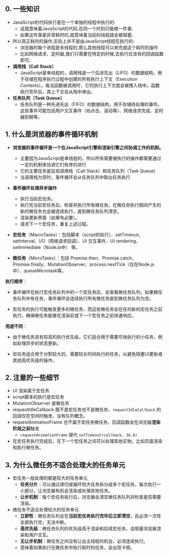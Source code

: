 ## 0. 一些知识

+ JavaScript的代码执行是在一个单独的线程中执行的:
  + 这就意味着JavaScript的代码,在同一个时刻只能做一件事;
  + 如果这件事是非常耗时的,就意味着当前的线程就会被阻塞;
+ 所以真正耗时的操作,实际上并不是由JavaScript线程在执行的:
  + 浏览器的每个进程是多线程的,那么其他线程可以来完成这个耗时的操作
  + 比如网络请求、定时器,我们只需要在特定的时候,去执行应该有的回调函数即可;
+ **调⽤栈（Call Stack）**
  + JavaScript是单线程的，调⽤栈是⼀个后进先出（LIFO）的数据结构，⽤于存储在程序执⾏过程中创建的所有执⾏上下⽂（Execution Contexts）。每当函数被调⽤时，它的执⾏上下⽂就会被推⼊栈中。函数执⾏完毕后，其上下⽂会从栈中弹出。
+ **任务队列（Task Queue）**
  + 任务队列是⼀种先进先出（FIFO）的数据结构，⽤于存储待处理的事件。这些事件可能包括⽤户交互事件（如点击、滚动等）、⽹络请求完成、定时器到期等。

## 1. 什么是浏览器的事件循环机制

+ **浏览器的事件循环是⼀个在JavaScript引擎和渲染引擎之间协调⼯作的机制。**
  + 主要因为JavaScript是单线程的，所以所有需要被执⾏的操作都需要通过⼀定的机制来协调它们有序的进⾏
  + 它的主要任务是监视调⽤栈（Call Stack）和任务队列（Task Queue）
  + 当调⽤栈为空时，事件循环会从任务队列中取出任务执⾏

+ **事件循环处理异步操作**
  + 执⾏当前宏任务。
  + 执⾏完当前宏任务后，检查并执⾏所有微任务。在微任务执⾏期间产⽣的新的微任务也会被连续执⾏，直到微任务队列清空。
  + 渲染更新界⾯（如果有必要）。
  + 请求下⼀个宏任务，重复上述过程。

+ **宏任务**（MacroTasks）：包括脚本（script的执行）、setTimeout、setInterval、I/O（网络请求回调）、UI 交互事件、UI rendering、setImmediate（NodeJs中） 等。

+ **微任务**（MicroTasks）：包括 Promise.then、Promise.catch、Promise.finally、MutationObserver、process.nextTick（仅在Node.js中）、queueMicrotask等。

**执⾏顺序**：

+ 事件循环在执⾏宏任务队列中的⼀个宏任务后，会查看微任务队列。如果微任务队列中有任务，事件循环会连续执⾏所有微任务直到微任务队列为空。

+ 宏任务的执⾏可能触发更多的微任务，⽽这些微任务会在任何新的宏任务之前执⾏，确保微任务能够在渲染前或下⼀个宏任务之前快速响应。

**⽤途不同**：

+ 由于微任务具有较⾼的执⾏优先级，它们适合⽤于需要尽快执⾏的⼩任务，例如处理异步的状态更新。

+ 宏任务适合⽤于分割较⼤的、需要较⻓时间执⾏的任务，以避免阻塞UI更新或其他⾼优先级的操作。

## 2. 注意的一些细节

+ UI 渲染属于宏任务
+ script脚本的执行是宏任务
+ MutationObserver 是微任务
+ requestIdleCallback 既不是宏任务也不是微任务，`requestIdleCallback` 的回调仅在空闲时触发，没有队列概念。
+ requestAnimationFrame 也不属于宏任务微任务，回调函数会在浏览器**渲染阶段之前**触发
  +  `requestAnimationFrame` 替代 `setTimeout(callback, 16.6)`
+ 在宏任务执行完成后，在下一个宏任务之间可以处理其他实物，比如页面渲染和执行微任务。

## 3. 为什么微任务不适合处理大的任务单元

+ 宏任务一般处理的都是较大的任务单元
  + **任务分片**：可以通过递归或循环将大任务拆分成多个宏任务，每次执行一小部分，让浏览器有机会渲染或处理其他任务。
  + **让步机制**：每个宏任务执行后，浏览器会清空微任务队列并检查是否需要渲染。
+ 微任务不适合处理较大的任务单元
  + **立即性**：微任务队列会在**当前宏任务执行完毕后立即清空**，且必须一次性全部执行完，无法中断。
  + **高优先级**：微任务队列的优先级高于渲染和后续宏任务，会阻塞浏览器渲染和用户交互。
  + **无让步机制**：微任务之间没有让出主线程的机会，必须连续执行。
  + 意味着如果执行在微任务中执行耗时的任务，会出现卡顿。



